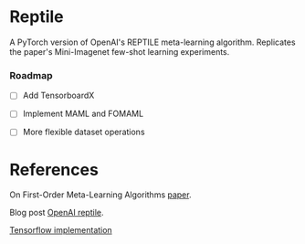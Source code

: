 Reptile
===============

A PyTorch version of OpenAI's REPTILE meta-learning algorithm. Replicates the paper's Mini-Imagenet few-shot learning experiments.

### Roadmap

- [ ] Add TensorboardX
- [ ] Implement MAML and FOMAML
- [ ] More flexible dataset operations


References
================

On First-Order Meta-Learning Algorithms [paper](https://arxiv.org/abs/1803.02999).

Blog post [OpenAI reptile](https://blog.openai.com/reptile/).

[Tensorflow implementation](https://github.com/openai/supervised-reptile)
